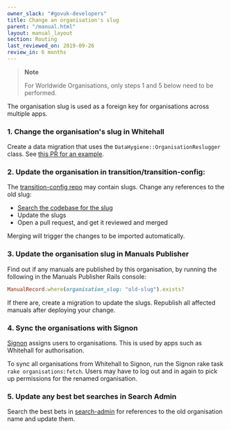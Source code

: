```yaml
---
owner_slack: "#govuk-developers"
title: Change an organisation's slug
parent: "/manual.html"
layout: manual_layout
section: Routing
last_reviewed_on: 2019-09-26
review_in: 6 months
---
```


> **Note**
>
> For Worldwide Organisations, only steps 1 and 5 below need to be performed.

The organisation slug is used as a foreign key for organisations across
multiple apps.

### 1. Change the organisation's slug in Whitehall

Create a data migration that uses the `DataHygiene::OrganisationReslugger`
class.
See [this PR for an example](https://github.com/alphagov/whitehall/pull/2245).

### 2. Update the organisation in transition/transition-config:

The [transition-config repo](https://github.com/alphagov/transition-config) may
contain slugs. Change any references to the old slug:

- [Search the codebase for the slug](https://github.com/alphagov/transition-config/search?utf8=%E2%9C%93&q=old-slug)
- Update the slugs
- Open a pull request, and get it reviewed and merged

Merging will trigger the changes to be imported automatically.

### 3. Update the organisation slug in Manuals Publisher

Find out if any manuals are published by this organisation, by running the
following in the Manuals Publisher Rails console:

```ruby
ManualRecord.where(organisation_slug: "old-slug").exists?
```

If there are, create a migration to update the slugs. Republish all affected
manuals after deploying your change.

### 4. Sync the organisations with Signon

[Signon][signon] assigns users to organisations. This is used by apps such as
Whitehall for authorisation.

To sync all organisations from Whitehall to Signon, run the Signon rake task
`rake organisations:fetch`. Users may have to log out and in again to pick up
permissions for the renamed organisation.

[signon]: https://signon.publishing.service.gov.uk/

### 5. Update any best bet searches in Search Admin

Search the best bets in [search-admin][search-admin] for references to the old
organisation name and update them.

[search-admin]: https://search-admin.publishing.service.gov.uk/
